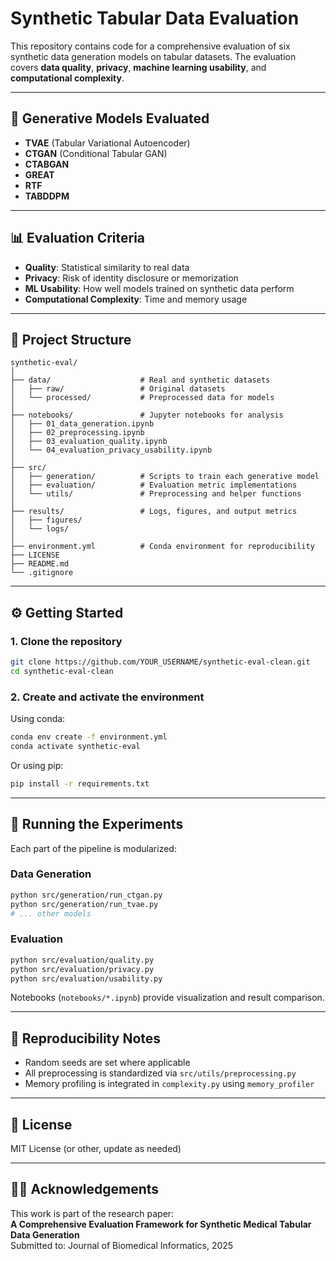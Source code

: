 # Synthetic Tabular Data Evaluation

This repository contains code for a comprehensive evaluation of six synthetic data generation models on tabular datasets. The evaluation covers **data quality**, **privacy**, **machine learning usability**, and **computational complexity**.

---

## 📌 Generative Models Evaluated

- **TVAE** (Tabular Variational Autoencoder)
- **CTGAN** (Conditional Tabular GAN)
- **CTABGAN**
- **GREAT**
- **RTF**
- **TABDDPM**

---

## 📊 Evaluation Criteria

- **Quality**: Statistical similarity to real data
- **Privacy**: Risk of identity disclosure or memorization
- **ML Usability**: How well models trained on synthetic data perform
- **Computational Complexity**: Time and memory usage

---

## 📁 Project Structure

```
synthetic-eval/
│
├── data/                    # Real and synthetic datasets
│   ├── raw/                 # Original datasets
│   └── processed/           # Preprocessed data for models
│
├── notebooks/               # Jupyter notebooks for analysis
│   ├── 01_data_generation.ipynb
│   ├── 02_preprocessing.ipynb
│   ├── 03_evaluation_quality.ipynb
│   └── 04_evaluation_privacy_usability.ipynb
│
├── src/
│   ├── generation/          # Scripts to train each generative model
│   ├── evaluation/          # Evaluation metric implementations
│   └── utils/               # Preprocessing and helper functions
│
├── results/                 # Logs, figures, and output metrics
│   ├── figures/
│   └── logs/
│
├── environment.yml          # Conda environment for reproducibility
├── LICENSE
├── README.md
└── .gitignore
```

---

## ⚙️ Getting Started

### 1. Clone the repository

```bash
git clone https://github.com/YOUR_USERNAME/synthetic-eval-clean.git
cd synthetic-eval-clean
```

### 2. Create and activate the environment

Using conda:

```bash
conda env create -f environment.yml
conda activate synthetic-eval
```

Or using pip:

```bash
pip install -r requirements.txt
```

---

## 🚀 Running the Experiments

Each part of the pipeline is modularized:

### Data Generation

```bash
python src/generation/run_ctgan.py
python src/generation/run_tvae.py
# ... other models
```

### Evaluation

```bash
python src/evaluation/quality.py
python src/evaluation/privacy.py
python src/evaluation/usability.py
```

Notebooks (`notebooks/*.ipynb`) provide visualization and result comparison.

---

## 🧪 Reproducibility Notes

- Random seeds are set where applicable
- All preprocessing is standardized via `src/utils/preprocessing.py`
- Memory profiling is integrated in `complexity.py` using `memory_profiler`

---

## 📜 License

MIT License (or other, update as needed)

---

## 🙋‍♀️ Acknowledgements

This work is part of the research paper:  
**A Comprehensive Evaluation Framework for Synthetic
Medical Tabular Data Generation**  
Submitted to: Journal of Biomedical Informatics, 2025
